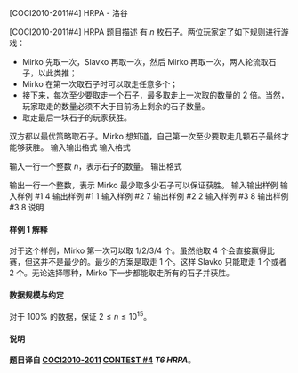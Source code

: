 



[COCI2010-2011#4] HRPA - 洛谷














[COCI2010-2011#4] HRPA
题目描述
有 $n$ 枚石子。两位玩家定了如下规则进行游戏：

- Mirko 先取一次，Slavko 再取一次，然后 Mirko 再取一次，两人轮流取石子，以此类推；
- Mirko 在第一次取石子时可以取走任意多个；
- 接下来，每次至少要取走一个石子，最多取走上一次取的数量的 $2$ 倍。当然，玩家取走的数量必须不大于目前场上剩余的石子数量。
- 取走最后一块石子的玩家获胜。

双方都以最优策略取石子。Mirko 想知道，自己第一次至少要取走几颗石子最终才能够获胜。
输入输出格式
输入格式

输入一行一个整数 $n$，表示石子的数量。
输出格式

输出一行一个整数，表示 Mirko 最少取多少石子可以保证获胜。
输入输出样例
输入样例 #1
4
输出样例 #1
1
输入样例 #2
7
输出样例 #2
2
输入样例 #3
8
输出样例 #3
8
说明
#### 样例 1 解释

对于这个样例，Mirko 第一次可以取 $1/2/3/4$ 个。虽然他取 $4$ 个会直接赢得比赛，但这并不是最少的。最少的方案是取走 $1$ 个。这样 Slavko 只能取走 $1$ 个或者 $2$ 个。无论选择哪种，Mirko 下一步都能取走所有的石子并获胜。

#### 数据规模与约定

对于 $100\%$ 的数据，保证 $2\le n\le 10^{15}$。

#### 说明

**题目译自 [COCI2010-2011](https://hsin.hr/coci/archive/2010_2011/) [CONTEST #4](https://hsin.hr/coci/archive/2010_2011/contest4_tasks.pdf) *T6 HRPA***。






